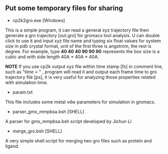 ## Put some temporary files for sharing

* cp2k2gro.exe [Windows]

This is a simple program, it can read a general xyz trajectory file then generate a gro trajectory [out.gro] for gromacs tool analysis.
U can double click to use it and input xyz file name and typing six float values for system size in pdb crystal format, unit of the first three is angstrom, the rest is degree. For example, type **40 40 40 90 90 90** represents the box size is a cubic and with side length 40A * 40A * 40A.


__NOTE__ If you use cp2k output xyz file within time stamp [fs] in comment line, such as "time = " , program will read it and output each frame time to gro trajectory file [ps], it is very useful for analyzing those properties related with simulation time.

* param.txt 

This file includes some metal vdw parameters for simulation in gromacs.

* parser_gmx_mmpbsa.bsh [SHELL]

A parser for gmx_mmpbsa.bsh script developed by Jichun Li

* merge_gro.bsh [SHELL]

A very simple shell script for merging two gro files such as protein and ligand.

